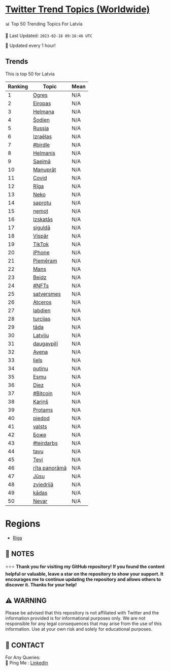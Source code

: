[Twitter Trend Topics (Worldwide)](https://github.com/ErcinDedeoglu/Twitter-Trend-Topics)
==========


📊 Top 50 Trending Topics For Latvia

📆 Last Updated: `2023-02-18 09:16:46 UTC`

🔧 Updated every 1 hour!


## Trends

This is top 50 for Latvia

| Ranking | Topic | Mean |
| ------- | ------------ | ------------ |
| 1 | [Ogres](http://twitter.com/search?q=Ogres) | N/A |
| 2 | [Eiropas](http://twitter.com/search?q=Eiropas) | N/A |
| 3 | [Helmaņa](http://twitter.com/search?q=Helma%c5%86a) | N/A |
| 4 | [Šodien](http://twitter.com/search?q=%c5%a0odien) | N/A |
| 5 | [Russia](http://twitter.com/search?q=Russia) | N/A |
| 6 | [Izraēlas](http://twitter.com/search?q=Izra%c4%93las) | N/A |
| 7 | [#birdle](http://twitter.com/search?q=%23birdle) | N/A |
| 8 | [Helmanis](http://twitter.com/search?q=Helmanis) | N/A |
| 9 | [Saeimā](http://twitter.com/search?q=Saeim%c4%81) | N/A |
| 10 | [Manuprāt](http://twitter.com/search?q=Manupr%c4%81t) | N/A |
| 11 | [Covid](http://twitter.com/search?q=Covid) | N/A |
| 12 | [Rīga](http://twitter.com/search?q=R%c4%abga) | N/A |
| 13 | [Neko](http://twitter.com/search?q=Neko) | N/A |
| 14 | [saprotu](http://twitter.com/search?q=saprotu) | N/A |
| 15 | [ņemot](http://twitter.com/search?q=%c5%86emot) | N/A |
| 16 | [Izskatās](http://twitter.com/search?q=Izskat%c4%81s) | N/A |
| 17 | [siguldā](http://twitter.com/search?q=siguld%c4%81) | N/A |
| 18 | [Vispār](http://twitter.com/search?q=Visp%c4%81r) | N/A |
| 19 | [TikTok](http://twitter.com/search?q=TikTok) | N/A |
| 20 | [iPhone](http://twitter.com/search?q=iPhone) | N/A |
| 21 | [Piemēram](http://twitter.com/search?q=Piem%c4%93ram) | N/A |
| 22 | [Mans](http://twitter.com/search?q=Mans) | N/A |
| 23 | [Beidz](http://twitter.com/search?q=Beidz) | N/A |
| 24 | [#NFTs](http://twitter.com/search?q=%23NFTs) | N/A |
| 25 | [satversmes](http://twitter.com/search?q=satversmes) | N/A |
| 26 | [Atceros](http://twitter.com/search?q=Atceros) | N/A |
| 27 | [labdien](http://twitter.com/search?q=labdien) | N/A |
| 28 | [turcijas](http://twitter.com/search?q=turcijas) | N/A |
| 29 | [tāda](http://twitter.com/search?q=t%c4%81da) | N/A |
| 30 | [Latviju](http://twitter.com/search?q=Latviju) | N/A |
| 31 | [daugavpilī](http://twitter.com/search?q=daugavpil%c4%ab) | N/A |
| 32 | [Avena](http://twitter.com/search?q=Avena) | N/A |
| 33 | [liels](http://twitter.com/search?q=liels) | N/A |
| 34 | [putinu](http://twitter.com/search?q=putinu) | N/A |
| 35 | [Esmu](http://twitter.com/search?q=Esmu) | N/A |
| 36 | [Diez](http://twitter.com/search?q=Diez) | N/A |
| 37 | [#Bitcoin](http://twitter.com/search?q=%23Bitcoin) | N/A |
| 38 | [Kariņš](http://twitter.com/search?q=Kari%c5%86%c5%a1) | N/A |
| 39 | [Protams](http://twitter.com/search?q=Protams) | N/A |
| 40 | [piedod](http://twitter.com/search?q=piedod) | N/A |
| 41 | [valsts](http://twitter.com/search?q=valsts) | N/A |
| 42 | [Боже](http://twitter.com/search?q=%d0%91%d0%be%d0%b6%d0%b5) | N/A |
| 43 | [#teirdarbs](http://twitter.com/search?q=%23teirdarbs) | N/A |
| 44 | [tavu](http://twitter.com/search?q=tavu) | N/A |
| 45 | [Tevi](http://twitter.com/search?q=Tevi) | N/A |
| 46 | [rīta panorāmā](http://twitter.com/search?q=r%c4%abta+panor%c4%81m%c4%81) | N/A |
| 47 | [Jūsu](http://twitter.com/search?q=J%c5%absu) | N/A |
| 48 | [zviedrijā](http://twitter.com/search?q=zviedrij%c4%81) | N/A |
| 49 | [kādas](http://twitter.com/search?q=k%c4%81das) | N/A |
| 50 | [Nevar](http://twitter.com/search?q=Nevar) | N/A |



# Regions

* [Riga](</Latvia/Riga.md>)



## 📝 NOTES

⭐⭐⭐ **Thank you for visiting my GitHub repository! If you found the content helpful or valuable, leave a star on the repository to show your support. It encourages me to continue updating the repository and allows others to discover it. Thanks for your help!**


## ⚠️ WARNING

Please be advised that this repository is not affiliated with Twitter and the information provided is for informational purposes only. We are not responsible for any legal consequences that may arise from the use of this information. Use at your own risk and solely for educational purposes.


## 📨 CONTACT

 For Any Queries:  
            🏓 Ping Me : [LinkedIn](https://www.linkedin.com/in/ercindedeoglu/)
